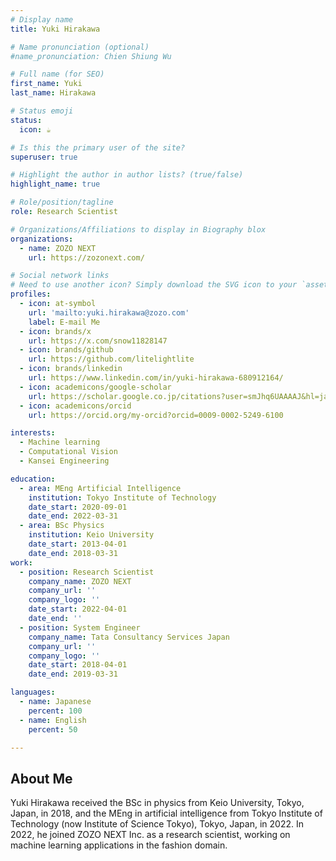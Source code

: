 ```yaml
---
# Display name
title: Yuki Hirakawa

# Name pronunciation (optional)
#name_pronunciation: Chien Shiung Wu

# Full name (for SEO)
first_name: Yuki
last_name: Hirakawa

# Status emoji
status:
  icon: ☕️

# Is this the primary user of the site?
superuser: true

# Highlight the author in author lists? (true/false)
highlight_name: true

# Role/position/tagline
role: Research Scientist

# Organizations/Affiliations to display in Biography blox
organizations:
  - name: ZOZO NEXT
    url: https://zozonext.com/

# Social network links
# Need to use another icon? Simply download the SVG icon to your `assets/media/icons/` folder.
profiles:
  - icon: at-symbol
    url: 'mailto:yuki.hirakawa@zozo.com'
    label: E-mail Me
  - icon: brands/x
    url: https://x.com/snow11828147
  - icon: brands/github
    url: https://github.com/litelightlite
  - icon: brands/linkedin
    url: https://www.linkedin.com/in/yuki-hirakawa-680912164/
  - icon: academicons/google-scholar
    url: https://scholar.google.co.jp/citations?user=smJhq6UAAAAJ&hl=ja
  - icon: academicons/orcid
    url: https://orcid.org/my-orcid?orcid=0009-0002-5249-6100

interests:
  - Machine learning
  - Computational Vision
  - Kansei Engineering

education:
  - area: MEng Artificial Intelligence
    institution: Tokyo Institute of Technology
    date_start: 2020-09-01
    date_end: 2022-03-31
  - area: BSc Physics
    institution: Keio University
    date_start: 2013-04-01
    date_end: 2018-03-31
work:
  - position: Research Scientist
    company_name: ZOZO NEXT
    company_url: ''
    company_logo: ''
    date_start: 2022-04-01
    date_end: ''
  - position: System Engineer
    company_name: Tata Consultancy Services Japan
    company_url: ''
    company_logo: ''
    date_start: 2018-04-01
    date_end: 2019-03-31

languages:
  - name: Japanese
    percent: 100
  - name: English
    percent: 50

---
```


## About Me

Yuki Hirakawa received the BSc in physics from Keio University, Tokyo, Japan, in 2018, and the MEng in artificial intelligence from Tokyo Institute of Technology  (now Institute of Science Tokyo), Tokyo, Japan, in 2022. In 2022, he joined ZOZO NEXT Inc. as a research scientist, working on machine learning applications in the fashion domain.
